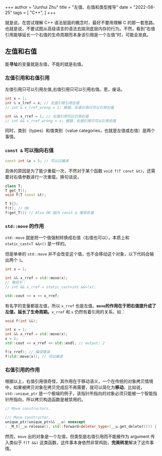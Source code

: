 +++
author = "Junhui Zhu"
title = "左值、右值和类型推导"
date = "2022-08-25"
tags = [
    "C++",
]
+++

就是说，在尝试理解 C++ 语法层面的概念时，最好不要用理解 C 的那一套思路。也就是说，不要试图从高级语言的语法去揣测底层内存的行为。不然，看到“右值引用能够延长一个右值的生命周期而本身该引用是一个左值”时，可能会发疯。

<!--more-->

## 左值和右值

能**寻址**的变量就是左值，不能的就是右值。

### 左值引用和右值引用

左值引用只可以引用左值,右值引用只可以引用右值。恩，废话。

```C++
int x = 1;
int & x_lref = x; // 左值引用引用左值
// int & x_lref_wrong = 1; 报错，左值引用只可以引用左值

int && x_rref = 1; // 右值引用可以引用右值
// int && x_rref_wrong = x; 报错，右值引用只可以引用右值
```

同时，类别（types）和值类别（value categories，也就是左值或右值）是两个事情。

### `const &` 可以指向右值

```C++
const int &x = 5; // 可以过编译
```

具体的原因是为了能少重载一次，不然对于某个函数 `void f(T const &t)`，还需要对右值参数进行一次重载，换句话说，

```C++
class T;
T get_T();
void f(T const &t);

T t{};
f(t); // OK
f(get_T()) // Also OK 因为 const & 接受右值
```
### `std::move` 的作用

`std::move` 就是把一个值强制转换成右值（右值也可以），本质上和 `static_cast<T &&>()` 是一样的。

但是单单的 `std::move` 并不会改变这个值，也不会移动这个对象，以下代码会输出两个 `1`。

```c++
int x = 1;

int && x_rref = std::move(x);
// 等同于：
// int && x_rref = static_cast<int &&>(x);

std::cout << x << x_rref;
```

有名字的变量都是左值，所以 `x_rref` 也是左值。**`move`的作用在于把右值提升成了左值，延长了生命周期。**`x_rref` 和 `x` 仍然有着引用的关系，如：

```C++
void f(int &&);

int x = 1;
int && x_rref = std::move(x);
x = 2;
std::cout << x_rref << std::endl; // output: 2

f(x_rref); // 编译错误
f(std::move(x)); // 可以编译
```

### 右值引用的作用

根据以上，右值引用很奇怪，其作用在于移动语义，一个在传统的对象拷贝情境中，如果被拷贝对象在拷贝完成后不再需要，就可以简化为**移动**。比如说，`std::unique_ptr` 是一个极端的例子，该指针所指向的对象必须只能被一个智能指针所指向，所以拷贝构造函数是被禁用的。

```c++
// Move constructors.

/// Move constructor.
unique_ptr(unique_ptr&& __u) noexcept
: _M_t(__u.release(), std::forward<deleter_type>(__u.get_deleter())) { }
```

然而，`move` 出的对象是一个左值，但类型是右值引用而不能被作为 argument 传入类似于 `f(T &&)` 这类函数，这件事本身依然非常鸡肋，**完美转发**解决了这件事情。